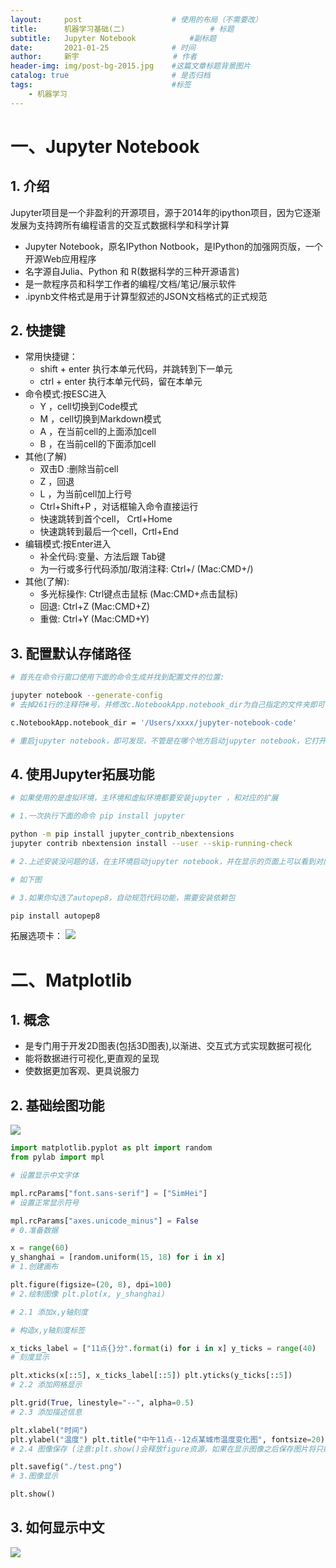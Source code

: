 ```yaml
---
layout:     post                    # 使用的布局（不需要改）
title:      机器学习基础(二)    				# 标题 		  
subtitle:   Jupyter Notebook	 		#副标题
date:       2021-01-25              # 时间
author:     新宇                     # 作者
header-img: img/post-bg-2015.jpg    #这篇文章标题背景图片
catalog: true                       # 是否归档
tags:                               #标签
    - 机器学习
---
```

# 一、Jupyter Notebook

## 1. 介绍 
Jupyter项目是一个非盈利的开源项目，源于2014年的ipython项目，因为它逐渐发展为支持跨所有编程语言的交互式数据科学和科学计算

- Jupyter Notebook，原名IPython Notbook，是IPython的加强网页版，一个开源Web应用程序 
- 名字源自Julia、Python 和 R(数据科学的三种开源语言) 
- 是一款程序员和科学工作者的编程/文档/笔记/展示软件 
- .ipynb文件格式是用于计算型叙述的JSON文档格式的正式规范

## 2. 快捷键
- 常用快捷键： 
	- shift + enter 执行本单元代码，并跳转到下一单元
	- ctrl + enter 执行本单元代码，留在本单元
- 命令模式:按ESC进入
	- Y ，cell切换到Code模式
	- M ，cell切换到Markdown模式 
	- A ，在当前cell的上面添加cell 
	- B ，在当前cell的下面添加cell
- 其他(了解)
	- 双击D :删除当前cell
	- Z ，回退
	- L ，为当前cell加上行号 
	- Ctrl+Shift+P ，对话框输入命令直接运行
	- 快速跳转到首个cell， Crtl+Home
	- 快速跳转到最后一个cell，Crtl+End 
- 编辑模式:按Enter进入
	- 补全代码:变量、方法后跟 Tab键
	- 为一行或多行代码添加/取消注释: Ctrl+/ (Mac:CMD+/) 
- 其他(了解):
	- 多光标操作: Ctrl键点击鼠标 (Mac:CMD+点击鼠标) 
	- 回退: Ctrl+Z (Mac:CMD+Z)
	- 重做: Ctrl+Y (Mac:CMD+Y)

## 3. 配置默认存储路径
```sh
# 首先在命令行窗口使用下面的命令生成并找到配置文件的位置:

jupyter notebook --generate-config
# 去掉261行的注释符#号，并修改c.NotebookApp.notebook_dir为自己指定的文件夹即可

c.NotebookApp.notebook_dir = '/Users/xxxx/jupyter-notebook-code'

# 重启jupyter notebook，即可发现，不管是在哪个地方启动jupyter notebook，它打开的都是 我们指定好的那个目录位置。
```

## 4. 使用Jupyter拓展功能
```sh
# 如果使用的是虚拟环境，主环境和虚拟环境都要安装jupyter ，和对应的扩展

# 1.一次执行下面的命令 pip install jupyter

python -m pip install jupyter_contrib_nbextensions
jupyter contrib nbextension install --user --skip-running-check

# 2.上述安装没问题的话，在主环境启动jupyter notebook，并在显示的页面上可以看到对应的拓展配 置选项卡

# 如下图

# 3.如果你勾选了autopep8，自动规范代码功能，需要安装依赖包

pip install autopep8
```
拓展选项卡：
![](https://tva1.sinaimg.cn/large/008eGmZEly1gmzqj0vpqwj31a00p0dqo.jpg)

# 二、Matplotlib
## 1. 概念
- 是专门用于开发2D图表(包括3D图表),以渐进、交互式方式实现数据可视化
- 能将数据进行可视化,更直观的呈现 
- 使数据更加客观、更具说服力

## 2. 基础绘图功能
![](https://tva1.sinaimg.cn/large/008eGmZEly1gmzv45mp6xj31ku0nywk3.jpg)

```python
import matplotlib.pyplot as plt import random
from pylab import mpl

# 设置显示中文字体 

mpl.rcParams["font.sans-serif"] = ["SimHei"] 
# 设置正常显示符号 

mpl.rcParams["axes.unicode_minus"] = False
# 0.准备数据

x = range(60)
y_shanghai = [random.uniform(15, 18) for i in x]
# 1.创建画布

plt.figure(figsize=(20, 8), dpi=100)
# 2.绘制图像 plt.plot(x, y_shanghai)

# 2.1 添加x,y轴刻度

# 构造x,y轴刻度标签

x_ticks_label = ["11点{}分".format(i) for i in x] y_ticks = range(40)
# 刻度显示

plt.xticks(x[::5], x_ticks_label[::5]) plt.yticks(y_ticks[::5])
# 2.2 添加网格显示

plt.grid(True, linestyle="--", alpha=0.5)
# 2.3 添加描述信息

plt.xlabel("时间")
plt.ylabel("温度") plt.title("中午11点--12点某城市温度变化图", fontsize=20)
# 2.4 图像保存 (注意:plt.show()会释放figure资源，如果在显示图像之后保存图片将只能保存空图片)

plt.savefig("./test.png")
# 3.图像显示 

plt.show()
```

## 3. 如何显示中文
![](https://tva1.sinaimg.cn/large/008eGmZEly1gmzv5fxpo1j30l00jeq4v.jpg)



